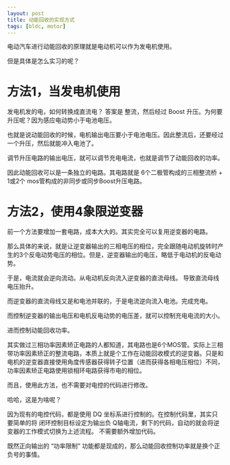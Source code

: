 ```yaml
---
layout: post
title: 动能回收的实现方式
tags: [bldc, motor]
---
```


电动汽车进行动能回收的原理就是电动机可以作为发电机使用。

但是具体是怎么实习的呢？


# 方法1，当发电机使用

发电机发的电，如何转换成直流电？ 答案是 整流，然后经过 Boost 升压。为何要升压呢？因为感应电动势小于电池电压。

也就是说动能回收的时候，电机输出电压要小于电池电压。因此整流后，还要经过一个升压，然后就能冲入电池了。

调节升压电路的输出电压，就可以调节充电电流，也就是调节了动能回收的功率。

因此动能回收可以是一条独立的电路。其电路就是 6个二极管构成的三相整流桥 + 1或2个 mos管构成的非同步或同步Boost升压电路。

# 方法2，使用4象限逆变器

前一个方法要增加一套电路，成本大大的。其实完全可以复用逆变器的电路。

那么具体的来说，就是让逆变器输出的三相电压的相位，完全跟随电动机旋转时产生的3个反电动势电压的相位。但是，逆变器输出的电压，略低于电动机的反电动势。

于是，电流就会逆向流动。从电动机反向流入逆变器的直流母线。
导致直流母线电压抬升。

而逆变器的直流母线又是和电池并联的，于是电流逆向流入电池。完成充电。

而控制逆变器的输出电压和电机反电动势的电压差，就可以控制充电电流的大小。

进而控制动能回收功率。

其实做过三相功率因素矫正电路的人都知道，其电路也是6个MOS管。实际上三相带功率因素矫正的整流电路，本质上就是个工作在动能回收模式的逆变器。只是和电机的逆变器直接使用角度传感器获得转子位置（进而获得各相电压相位）不同，功率因素矫正电路使用锁相环电路获得市电的相位。

而且，使用此方法，也不需要对电控的代码进行修改。

哈哈，这是为啥呢？

因为现有的电控代码，都是使用 DQ 坐标系进行控制的。在控制代码里，其实只要简单的将 闭环控制目标设定为输出负 Q轴电流，剩下的代码，自动的就会将逆变器的工作模式切换为上述流程。
不需要额外增加代码。

既然正向输出的 “功率限制” 功能都是现成的，那么动能回收控制功率就是换个正负号的事情。

